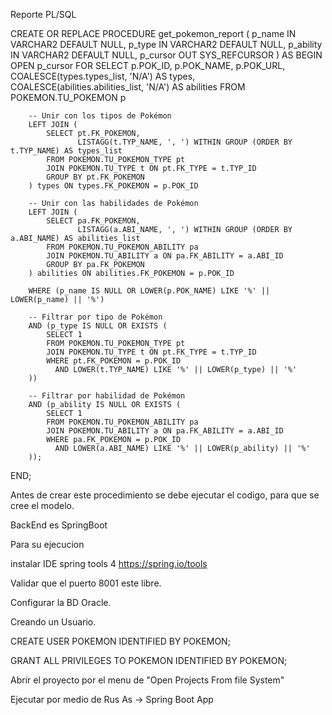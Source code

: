 Reporte PL/SQL

CREATE OR REPLACE PROCEDURE get_pokemon_report (
    p_name IN VARCHAR2 DEFAULT NULL,
    p_type IN VARCHAR2 DEFAULT NULL,
    p_ability IN VARCHAR2 DEFAULT NULL,
    p_cursor OUT SYS_REFCURSOR
) AS
BEGIN
    OPEN p_cursor FOR
        SELECT
            p.POK_ID,
            p.POK_NAME,
            p.POK_URL,
            COALESCE(types.types_list, 'N/A') AS types,
            COALESCE(abilities.abilities_list, 'N/A') AS abilities
        FROM POKEMON.TU_POKEMON p

        -- Unir con los tipos de Pokémon
        LEFT JOIN (
            SELECT pt.FK_POKEMON,
                   LISTAGG(t.TYP_NAME, ', ') WITHIN GROUP (ORDER BY t.TYP_NAME) AS types_list
            FROM POKEMON.TU_POKEMON_TYPE pt
            JOIN POKEMON.TU_TYPE t ON pt.FK_TYPE = t.TYP_ID
            GROUP BY pt.FK_POKEMON
        ) types ON types.FK_POKEMON = p.POK_ID

        -- Unir con las habilidades de Pokémon
        LEFT JOIN (
            SELECT pa.FK_POKEMON,
                   LISTAGG(a.ABI_NAME, ', ') WITHIN GROUP (ORDER BY a.ABI_NAME) AS abilities_list
            FROM POKEMON.TU_POKEMON_ABILITY pa
            JOIN POKEMON.TU_ABILITY a ON pa.FK_ABILITY = a.ABI_ID
            GROUP BY pa.FK_POKEMON
        ) abilities ON abilities.FK_POKEMON = p.POK_ID

        WHERE (p_name IS NULL OR LOWER(p.POK_NAME) LIKE '%' || LOWER(p_name) || '%')

        -- Filtrar por tipo de Pokémon
        AND (p_type IS NULL OR EXISTS (
            SELECT 1
            FROM POKEMON.TU_POKEMON_TYPE pt
            JOIN POKEMON.TU_TYPE t ON pt.FK_TYPE = t.TYP_ID
            WHERE pt.FK_POKEMON = p.POK_ID
              AND LOWER(t.TYP_NAME) LIKE '%' || LOWER(p_type) || '%'
        ))

        -- Filtrar por habilidad de Pokémon
        AND (p_ability IS NULL OR EXISTS (
            SELECT 1
            FROM POKEMON.TU_POKEMON_ABILITY pa
            JOIN POKEMON.TU_ABILITY a ON pa.FK_ABILITY = a.ABI_ID
            WHERE pa.FK_POKEMON = p.POK_ID
              AND LOWER(a.ABI_NAME) LIKE '%' || LOWER(p_ability) || '%'
        ));
END;

Antes de crear este procedimiento se debe ejecutar el codigo, para que se cree el modelo. 

BackEnd es SpringBoot

Para su ejecucion

instalar IDE spring tools 4 https://spring.io/tools

Validar que el puerto 8001 este libre.

Configurar la BD Oracle.

Creando un Usuario.

CREATE USER POKEMON IDENTIFIED BY POKEMON;

GRANT ALL PRIVILEGES TO POKEMON IDENTIFIED BY POKEMON;

Abrir el proyecto por el menu de "Open Projects From file System"

Ejecutar por medio de Rus As -> Spring Boot App
